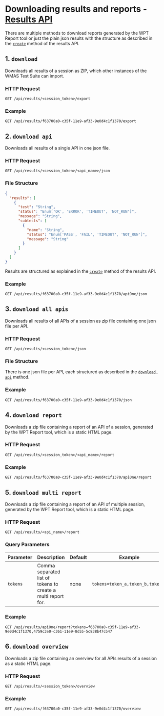 # Downloading results and reports - [Results API](../index.md#results-api)

There are multiple methods to download reports generated by the WPT Report tool or just the plain json results with the structure as described in the [`create`](./create.md) method of the results API.

## 1. `download` <a name="download"></a>

Downloads all results of a session as ZIP, which other instances of the WMAS Test Suite can import.

### HTTP Request

`GET /api/results/<session_token>/export`

### Example

`GET /api/results/f63700a0-c35f-11e9-af33-9e0d4c1f1370/export`

## 2. `download api` <a name="download-api"></a>

Downloads all results of a single API in one json file.

### HTTP Request

`GET /api/results/<session_token>/<api_name>/json`

### File Structure

```json
{
  "results": [
    {
      "test": "String",
      "status": "Enum['OK', 'ERROR', 'TIMEOUT', 'NOT_RUN']",
      "message": "String",
      "subtests": [
        {
          "name": "String",
          "status": "Enum['PASS', 'FAIL', 'TIMEOUT', 'NOT_RUN']",
          "message": "String"
        }
      ]
    }
  ]
}
```

Results are structured as explained in the [`create`](./create.md) method of the results API.

### Example

`GET /api/results/f63700a0-c35f-11e9-af33-9e0d4c1f1370/apiOne/json`

## 3. `download all apis` <a name="download-all-apis"></a>

Downloads all results of all APIs of a session as zip file containing one json file per API.

### HTTP Request

`GET /api/results/<session_token>/json`

### File Structure

There is one json file per API, each structured as described in the [`download api`](#download-api) method.

### Example

`GET /api/results/f63700a0-c35f-11e9-af33-9e0d4c1f1370/json`

## 4. `download report` <a name="download-report"></a>

Downloads a zip file containing a report of an API of a session, generated by the WPT Report tool, which is a static HTML page.

### HTTP Request

`GET /api/results/<session_token>/<api_name>/report`

### Example

`GET /api/results/f63700a0-c35f-11e9-af33-9e0d4c1f1370/apiOne/report`

## 5. `download multi report`<a name="download-multi-report"></a>

Downloads a zip file containing a report of an API of multiple session, generated by the WPT Report tool, which is a static HTML page.

### HTTP Request

`GET /api/results/<api_name>/report`

### Query Parameters

| Parameter | Description                                                  | Default | Example                          |
| --------- | ------------------------------------------------------------ | ------- | -------------------------------- |
| `tokens`  | Comma separated list of tokens to create a multi report for. | none    | `tokens=token_a,token_b,token_c` |

### Example

`GET /api/results/apiOne/report?tokens=f63700a0-c35f-11e9-af33-9e0d4c1f1370,4759c3e0-c361-11e9-8d55-5c838b47cb47`

## 6. `download overview` <a name="download-overview"></a>

Downloads a zip file containing an overview for all APIs results of a session as a static HTML page.

### HTTP Request

`GET /api/results/<session_token>/overview`

### Example

`GET /api/results/f63700a0-c35f-11e9-af33-9e0d4c1f1370/overview`
